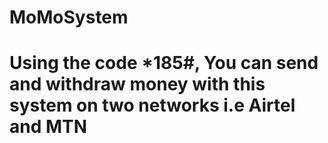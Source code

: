 # MoMoSystem
# Using the code *185#, You can send and withdraw money with this system on two networks i.e Airtel and MTN

